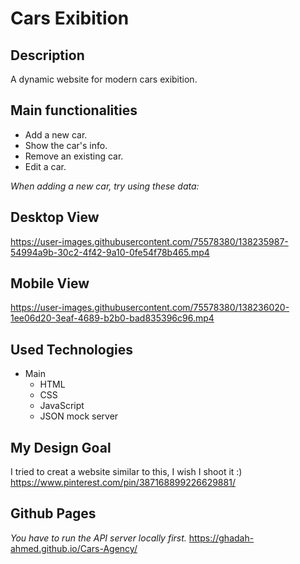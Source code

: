 
# Cars Exibition

##  Description
A dynamic website for modern cars exibition.

##  Main functionalities
- Add a new car.
- Show the car's info.
- Remove an existing car.
- Edit a car.

*When adding a new car, try using these data:*


##  Desktop View




https://user-images.githubusercontent.com/75578380/138235987-54994a9b-30c2-4f42-9a10-0fe54f78b465.mp4





##  Mobile View



https://user-images.githubusercontent.com/75578380/138236020-1ee06d20-3eaf-4689-b2b0-bad835396c96.mp4



##  Used Technologies
- Main
  - HTML 
  - CSS 
  - JavaScript
  - JSON mock server

## My Design Goal
I tried to creat a website similar to this, I wish I shoot it :)
https://www.pinterest.com/pin/387168899226629881/


##  Github Pages
*You have to run the API server locally first.*
https://ghadah-ahmed.github.io/Cars-Agency/





